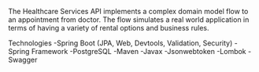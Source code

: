 The Healthcare Services API implements a complex domain model flow to an appointment from doctor. The flow simulates a real world application in terms of having a variety of rental options and business rules.

Technologies
-Spring Boot (JPA, Web, Devtools, Validation, Security)
-Spring Framework
-PostgreSQL
-Maven
-Javax
-Jsonwebtoken
-Lombok
-Swagger
